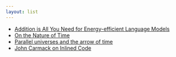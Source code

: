 ```yaml
---
layout: list
---
```


 - [Addition is All You Need for Energy-efficient Language Models](https://arxiv.org/abs/2410.00907)
 - [On the Nature of Time](https://writings.stephenwolfram.com/2024/10/on-the-nature-of-time/)
 - [Parallel universes and the arrow of time](https://blog.rongarret.info/2014/10/parallel-universes-and-arrow-of-time.html)
 - [John Carmack on Inlined Code](http://number-none.com/blow/blog/programming/2014/09/26/carmack-on-inlined-code.html)
